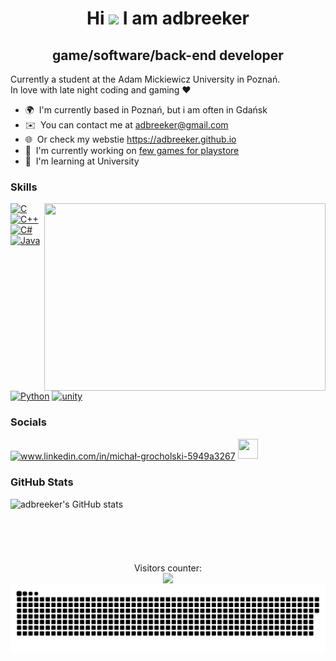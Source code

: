 <h1 align ="center">
Hi <img src="https://user-images.githubusercontent.com/18350557/176309783-0785949b-9127-417c-8b55-ab5a4333674e.gif"> I am adbreeker
</h1> 

<h2 align ="center">
game/software/back-end developer
</h2> 

Currently a student at the Adam Mickiewicz University in Poznań.  
In love with late night coding and gaming ❤️

* 🌍  I'm currently based in Poznań, but i am often in Gdańsk
* ✉️  You can contact me at [adbreeker@gmail.com](mailto:adbreeker@gmail.com)
* 🌐  Or check my webstie https://adbreeker.github.io
* 🚀  I'm currently working on [few games for playstore](http://play.google.com/store/search?q=adbreeker&c=apps&hl=pl)
* 🧠  I'm learning at University


### Skills
<img align="right" width="450" height="300" src="https://github-readme-stats-adbreeker.vercel.app/api/top-langs/?username=adbreeker&show_icons=true&count_private=true&theme=dark&title_color=0891b2&hide=tcl,html,css,powershell,scss,shaderlab"/>

<p align="left">
<a href="https://docs.microsoft.com/en-us/cpp/?view=msvc-170" target="_blank" rel="noreferrer"><img src="https://raw.githubusercontent.com/danielcranney/readme-generator/main/public/icons/skills/c-colored.svg" width="36" height="36" alt="C" /></a>
<a href="https://docs.microsoft.com/en-us/cpp/?view=msvc-170" target="_blank" rel="noreferrer"><img src="https://raw.githubusercontent.com/danielcranney/readme-generator/main/public/icons/skills/cplusplus-colored.svg" width="36" height="36" alt="C++" /></a>
<a href="https://docs.microsoft.com/en-us/dotnet/csharp/" target="_blank" rel="noreferrer"><img src="https://raw.githubusercontent.com/danielcranney/readme-generator/main/public/icons/skills/csharp-colored.svg" width="36" height="36" alt="C#" /></a>
<a href="https://www.oracle.com/java/" target="_blank" rel="noreferrer"><img src="https://raw.githubusercontent.com/danielcranney/readme-generator/main/public/icons/skills/java-colored.svg" width="36" height="36" alt="Java" /></a>
<a href="https://www.python.org/" target="_blank" rel="noreferrer"><img src="https://raw.githubusercontent.com/danielcranney/readme-generator/main/public/icons/skills/python-colored.svg" width="36" height="36" alt="Python" /></a>
<a href="https://unity.com/" target="_blank" rel="noreferrer"> <img src="https://www.vectorlogo.zone/logos/unity3d/unity3d-icon.svg" alt="unity" width="40" height="40"/> </a>
</p>



### Socials

<p align="left"> 
  <a href="https://www.linkedin.com/in/adamcherek" target="blank"><img align="center" src="https://raw.githubusercontent.com/rahuldkjain/github-profile-readme-generator/master/src/images/icons/Social/linked-in-alt.svg" alt="www.linkedin.com/in/michał-grocholski-5949a3267" height="30" width="40" /></a>
  <a href="https://discord.com/users/adbreeker" target="_blank" rel="noreferrer"><img src="https://raw.githubusercontent.com/danielcranney/readme-generator/main/public/icons/socials/discord.svg" width="32" height="32" /></a> 
</p>




### GitHub Stats

<a href="http://www.github.com/adbreeker"><img align="left" width="350" src="https://github-readme-stats-adbreeker.vercel.app/api?username=adbreeker&show_icons=true&count_private=true&title_color=0891b2&text_color=ffffff&icon_color=0891b2&bg_color=1c1917&show_icons=true" alt="adbreeker's GitHub stats" /></a>



<p align="center">
  <br><br><br><br><br><br>
  Visitors counter:
  <br>
  <img src="https://profile-counter.glitch.me/adbreeker/count.svg" />
  <img src="snake.svg">
</p>






